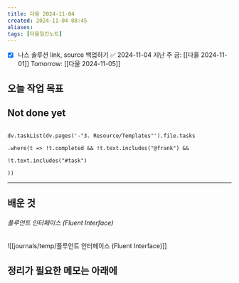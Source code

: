 ```yaml
---
title: 다울 2024-11-04
created: 2024-11-04 08:45
aliases: 
tags: [다울일간노트]
---
```

- [x] 나스 솔루션 link, source 백업하기 ✅ 2024-11-04
지난 주 금: [[다울 2024-11-01]]
Tomorrow: [[다울 2024-11-05]]



## 오늘 작업 목표






## Not done yet

```dataviewjs

dv.taskList(dv.pages('-"3. Resource/Templates"').file.tasks

.where(t => !t.completed && !t.text.includes("@frank") &&

!t.text.includes("#task")

))

```

---

## 배운 것
###### 플루언트 인터페이스 (Fluent Interface)
![[journals/temp/플루언트 인터페이스 (Fluent Interface)]]




## 정리가 필요한 메모는 아래에



